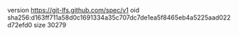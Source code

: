 version https://git-lfs.github.com/spec/v1
oid sha256:d163ff711a58d0c1691334a35c707dc7de1ea5f8465eb4a5225aad022d72efd0
size 30279
